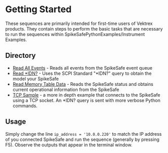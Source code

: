 # Getting Started

These sequences are primarily intended for first-time users of Vektrex products. They contain steps to perform the basic tasks that are necessary to run the sequences within SpikeSafePythonExamples/Instrument Examples.

## Directory

- [Read All Events](read_all_events) - Reads all events from the SpikeSafe event queue
- [Read *IDN?](read_idn) - Uses the SCPI Standard "*IDN?" query to obtain the model your SpikeSafe
- [Read Memory Table Data](read_memory_table_data) - Reads the SpikeSafe status and obtains current operational information from the SpikeSafe
- [TCP Sample](tcp_socket_sample) - a more in depth example that connects to the SpikeSafe using a TCP socket. An *IDN? query is sent with more verbose Python commands.

## Usage

Simply change the line `ip_address = '10.0.0.220'` to match the IP address of you connected SpikeSafe and run the sequence (generally by pressing F5). Observe the outputs that appear in the terminal window.